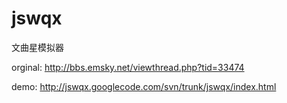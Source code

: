 jswqx
=====

文曲星模拟器

orginal: http://bbs.emsky.net/viewthread.php?tid=33474

demo: http://jswqx.googlecode.com/svn/trunk/jswqx/index.html